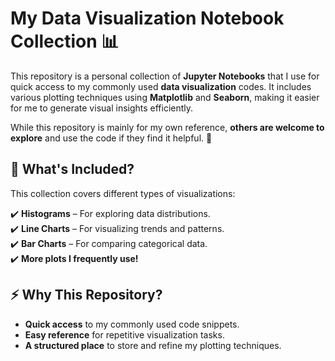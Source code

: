 # **My Data Visualization Notebook Collection** 📊  

This repository is a personal collection of **Jupyter Notebooks** that I use for quick access to my commonly used **data visualization** codes. It includes various plotting techniques using **Matplotlib** and **Seaborn**, making it easier for me to generate visual insights efficiently.  

While this repository is mainly for my own reference, **others are welcome to explore** and use the code if they find it helpful. 🚀  

## **📌 What's Included?**  
This collection covers different types of visualizations:  

✔️ **Histograms** – For exploring data distributions.  
✔️ **Line Charts** – For visualizing trends and patterns.  
✔️ **Bar Charts** – For comparing categorical data.  
✔️ **More plots I frequently use!**  

## **⚡ Why This Repository?**  
- **Quick access** to my commonly used code snippets.  
- **Easy reference** for repetitive visualization tasks.  
- **A structured place** to store and refine my plotting techniques.  
